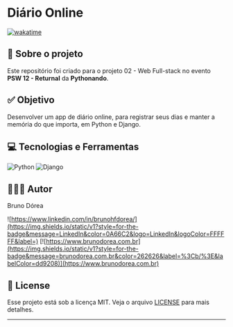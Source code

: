 # Diário Online

[![wakatime](https://wakatime.com/badge/user/68660678-6b86-4b78-98df-f5f41a37e1bc/project/79bf1537-4e15-4d7d-9683-68778de379f3.svg)](https://wakatime.com/badge/user/68660678-6b86-4b78-98df-f5f41a37e1bc/project/79bf1537-4e15-4d7d-9683-68778de379f3)

## 💼 Sobre o projeto

Este repositório foi criado para o projeto 02 - Web Full-stack no evento **PSW 12 - Returnal** da **Pythonando**.

## ✅ Objetivo

Desenvolver um app de diário online, para registrar seus dias e manter a memória do que importa, em Python e Django.

## 💻 Tecnologias e Ferramentas

![Python](https://img.shields.io/static/v1?style=for-the-badge&message=Python&color=3776AB&logo=Python&logoColor=FFFFFF&label=)
![Django](https://img.shields.io/static/v1?style=for-the-badge&message=Django&color=092E20&logo=Django&logoColor=FFFFFF&label=)

## 👨🏽‍💻 Autor

Bruno Dórea

![https://www.linkedin.com/in/brunohfdorea/](https://img.shields.io/static/v1?style=for-the-badge&message=LinkedIn&color=0A66C2&logo=LinkedIn&logoColor=FFFFFF&label=)
[![https://www.brunodorea.com.br](https://img.shields.io/static/v1?style=for-the-badge&message=brunodorea.com.br&color=262626&label=%3Cb/%3E&labelColor=dd9208)](https://www.brunodorea.com.br)

## 📝 License

Esse projeto está sob a licença MIT. Veja o arquivo [LICENSE](LICENSE) para mais detalhes.

---
